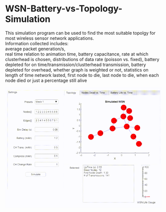 # WSN-Battery-vs-Topology-Simulation
This simulation program can be used to find the most suitable topolgy for most wireless sensor network applications.         
Information collected includes:         
  average packet generation/s,  
  real time relation to animation time, 
  battery capacitance, 
  rate at which clusterhead is chosen, 
  distributions of data rate (poisson vs. fixed), 
  battery depleted for on time/transmission/clustterhead transmission, 
  battery depleted for overhead, 
  whether graph is weighted or not, 
  statistics on length of time network lasted, 
  first node to die, 
  last node to die, 
  when each node died or just a percentage still alive
  
![showcase](https://github.com/alecmerolla/WSN-Battery-vs-Topology-Simulation/blob/main/showcase_gif/showcase.gif)

